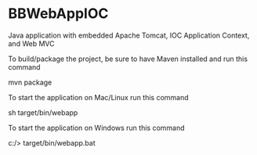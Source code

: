 # BBWebAppIOC
Java application with embedded Apache Tomcat, IOC Application Context, and Web MVC

To build/package the project, be sure to have Maven installed and run this command

mvn package

To start the application on Mac/Linux run this command

sh target/bin/webapp

To start the application on Windows run this command

c:/> target/bin/webapp.bat
